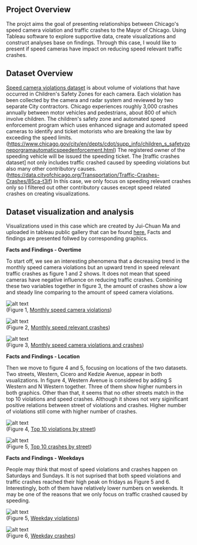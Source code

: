 ## **Project Overview**  
  
The projct aims the goal of presenting relationships between Chicago's speed camera violation and traffic crashes to the Mayor of Chicago. Using Tableau software to explore supportive data, create visualizations and construct analyses base on findings. Through this case, I would like to present if speed cameras have impact on reducing speed relevant traffic crashes. 
  
  
## **Dataset Overview**  
  
[Speed camera violations dataset](https://data.cityofchicago.org/Transportation/Speed-Camera-Violations/hhkd-xvj4)   is about volume of violations that have occurred in Children's Safety Zones for each camera. Each violation has been collected by the camera and radar system and reviewed by two separate City contractors. Chicago experiences roughly 3,000 crashes annually between motor vehicles and pedestrians, about 800 of which involve children. The children's safety zone and automated speed enforcement program which uses enhanced signage and automated speed cameras to identify and ticket motorists who are breaking the law by exceeding the speed limits. (https://www.chicago.gov/city/en/depts/cdot/supp_info/children_s_safetyzoneporgramautomaticspeedenforcement.html) The registered owner of the speeding vehicle will be issued the speeding ticket. The [traffic crashes dataset] not only includes traffic crashed caused by speeding violations but also many other contributory causes. (https://data.cityofchicago.org/Transportation/Traffic-Crashes-Crashes/85ca-t3if) In this case, we only focus on speeding relevant crashes only so I filtered out other contributory causes except speed related crashes on creating visualizations. 
  
## **Dataset visualization and analysis**  
Visualizations used in this case which are created by Jui-Chuan Ma and uploaded in tableau public gallery that can be found [here.](https://public.tableau.com/profile/jui.chuan.ma#!/vizhome/Chicagocameraspeedviolation-crashes/Dashboard?publish=yes) Facts and findings are presented follwed by corresponding graphics.
  
**Facts and Findings - Overtime**
  
To start off, we see an interesting phenomena that a decreasing trend in the monthly speed camera violations but an upward trend in speed relevant traffic crashes as figure 1 and 2 shows. It does not mean that speed cameras have negative influence on reducing traffic crashes. Combining these two variables together in figure 3, the amount of crashes show a low and steady line comparing to the amount of speed camera violations.   
  
![alt text](https://github.com/jma4/MSIS-2629-Individual-Project/blob/master/image/Monthly%20speed%20violations.png)  
  (Figure 1, [Monthly speed camera violations](https://public.tableau.com/profile/jui.chuan.ma#!/vizhome/Chicagospeedcameraviolation-crashesRevised/Dashboard?publish=yes))
  
    
![alt text](https://github.com/jma4/MSIS-2629-Individual-Project/blob/master/image/Monthly%20crashes.png)  
  (Figure 2, [Monthly speed relevant crashes](https://public.tableau.com/profile/jui.chuan.ma#!/vizhome/Chicagospeedcameraviolation-crashesRevised/Dashboard?publish=yes))  
  
![alt text](https://github.com/jma4/MSIS-2629-Individual-Project/blob/master/image/Monthly%20violations%20and%20crashes%20-%20speed%20relevant.png)  
(Figure 3, [Monthly speed camera violations and crashes](https://public.tableau.com/profile/jui.chuan.ma#!/vizhome/Chicagospeedcameraviolation-crashesRevised/Dashboard?publish=yes))  
  
  **Facts and Findings - Location**  
  
Then we move to figure 4 and 5, focusing on locations of the two datasets. Two streets, Western, Cicero and Kedzie Avenue, appear in both vsualizations. In figure 4, Western Avenue is considered by adding S Western and N Western together. Three of them show higher numbers in both graphics. Other than that, it seems that no other streets match in the top 10 violations and speed crashes. Although it shows not very siginificant positive relations between street of violations and crashes. Higher number of violations still come with higher number of crashes.  

    
![alt text](https://github.com/jma4/MSIS-2629-Individual-Project/blob/master/image/Top%2010%20violations%20v2.png)  
  (Figure 4, [Top 10 violations by street](https://public.tableau.com/profile/jui.chuan.ma#!/vizhome/Chicagospeedcameraviolation-crashesRevised/Dashboard?publish=yes))
  
  
    
![alt text](https://github.com/jma4/MSIS-2629-Individual-Project/blob/master/image/Top%2010%20crashes%20v2.png)  
  (Figure 5, [Top 10 crashes by street](https://public.tableau.com/profile/jui.chuan.ma#!/vizhome/Chicagospeedcameraviolation-crashesRevised/Dashboard?publish=yes))  
  
  **Facts and Findings - Weekdays**  
  
People may think that most of speed violations and crashes happen on Saturdays and Sundays. It is not suprised that both speed violations and traffic crashes reached their high peak on fridays as Figure 5 and 6. Interestingly, both of them have relatively lower numbers on weekends. It may be one of the reasons that we only focus on traffic crashed caused by speeding. 
  
![alt text](https://github.com/jma4/MSIS-2629-Individual-Project/blob/master/image/Weekday%20violations%20v2.png)  
 (Figure 5, [Weekday violations](https://public.tableau.com/profile/jui.chuan.ma#!/vizhome/Chicagospeedcameraviolation-crashesRevised/Dashboard?publish=yes))  
    
  
  
![alt text](https://github.com/jma4/MSIS-2629-Individual-Project/blob/master/image/Weekday%20crashes%20v2.png)  
  (Figure 6, [Weekday crashes](https://public.tableau.com/profile/jui.chuan.ma#!/vizhome/Chicagospeedcameraviolation-crashesRevised/Dashboard?publish=yes))  
  
  
  
